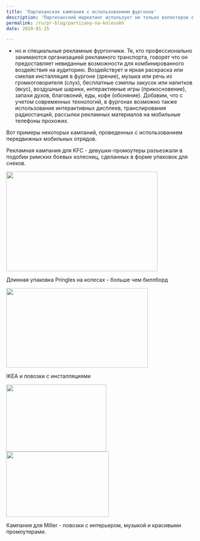 ```yaml
---
title: 'Партизанская кампания с использованием фургонов'
description: 'Партизанский маркетинг использует не только волонтеров с оружием - листовками или баллончиками с краской, - но и специальные рекламные фургончики. Те, кто профессионально занимаются организацией рекламного транспорта, говорят что он предоставляет невиданные возможности для комбинированного воздействия на аудиторию.'
permalink: /ru/pr-blog/partizany-na-kolesakh
date: 2010-01-25

---
```


- но и специальные рекламные фургончики. Те, кто профессионально занимаются организацией рекламного транспорта, говорят что он предоставляет невиданные  возможности для комбинированного воздействия на аудиторию. Воздействует и яркая раскраска или смелая инсталляция в фургоне (зрение), музыка или речь из громкоговорителя (слух), бесплатные сэмплы закусок или напитков (вкус), воздушные шарики, интерактивные игры (прикосновение), запахи духов, благовоний, еды, кофе (обоняние). Добавим, что с учетом современных технологий, в фургонах возможно также использование интерактивных дисплеев, транслирования радиостанций, рассылки рекламных материалов на мобильные телефоны прохожих.

Вот примеры некоторых кампаний, проведенных с использованием передвижных мобильных отрядов.

Рекламная кампания для KFC - девушки-промоутеры разъезжали в подобии римских боевых колесниц, сделанных в форме упаковок для снеков.

<img src="{{ site.assets }}/upload/chariots.JPG" alt="" class="post__img" width="404" height="266">

Длинная упаковка Pringles на колесах - больше чем биллборд

<img src="{{ site.assets }}/upload/trucks.JPG" alt="" class="post__img" width="378" height="212">

IKEA и повозки с инсталляциями

<img src="{{ site.assets }}/upload/ikea.JPG" alt="" class="post__img" width="267" height="179">

<img src="{{ site.assets }}/upload/ikea2.JPG" alt="" class="post__img" width="274" height="174">

Кампания для Miller - повозки с интерьером, музыкой и красивыми промоутерами.

<object width="425" height="344"><param name="movie" value="http://www.youtube.com/v/L2qPSQuPEfo&rel=0&color1=0xb1b1b1&color2=0xcfcfcf&hl=en_US&feature=player_embedded&fs=1"></param><param name="allowFullScreen" value="true"></param><param name="allowScriptAccess" value="always"></param><embed src="http://www.youtube.com/v/L2qPSQuPEfo&amp;rel=0&amp;color1=0xb1b1b1&amp;color2=0xcfcfcf&amp;hl=en_US&amp;feature=player_embedded&amp;fs=1" type="application/x-shockwave-flash" allowfullscreen="true" allowscriptaccess="always" width="425" height="344"></embed></object>

